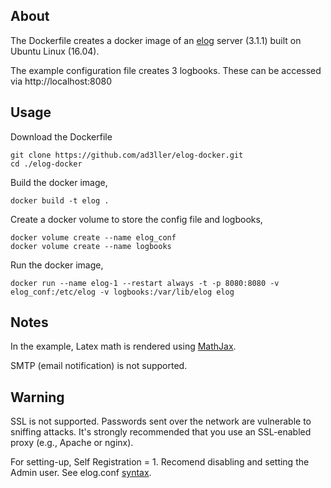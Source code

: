 ## About
The Dockerfile creates a docker image of an [elog](https://midas.psi.ch/elog/) server (3.1.1) built on Ubuntu Linux (16.04).  

The example configuration file creates 3 logbooks.  These can be accessed via http://localhost:8080

## Usage
Download the Dockerfile

```
git clone https://github.com/ad3ller/elog-docker.git
cd ./elog-docker
```

Build the docker image,

```
docker build -t elog .
```

Create a docker volume to store the config file and logbooks,

```
docker volume create --name elog_conf
docker volume create --name logbooks
```

Run the docker image,
```
docker run --name elog-1 --restart always -t -p 8080:8080 -v elog_conf:/etc/elog -v logbooks:/var/lib/elog elog
```
## Notes

In the example, Latex math is rendered using [MathJax](https://www.mathjax.org/).

SMTP (email notification) is not supported.

## Warning

SSL is not supported. Passwords sent over the network are vulnerable to sniffing attacks. It's strongly recommended that you use an SSL-enabled proxy (e.g., Apache or nginx). 

For setting-up, Self Registration = 1.  Recomend disabling and setting the Admin user.  See elog.conf [syntax](https://midas.psi.ch/elog/config.html).

